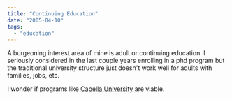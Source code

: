 ```yaml
---
title: "Continuing Education"
date: "2005-04-10"
tags: 
  - "education"
---
```


A burgeoning interest area of mine is adult or continuing education. I seriously considered in the last couple years enrolling in a phd program but the traditional university structure just doesn't work well for adults with families, jobs, etc.

I wonder if programs like [Capella University](http://www.capella.edu/default.aspx) are viable.
